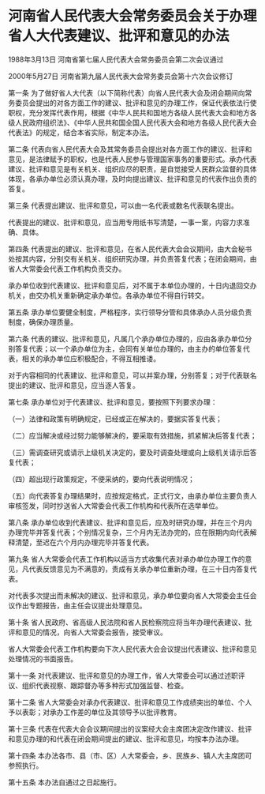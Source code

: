# 河南省人民代表大会常务委员会关于办理省人大代表建议、批评和意见的办法

1988年3月13日 河南省第七届人民代表大会常务委员会第二次会议通过

2000年5月27日 河南省第九届人民代表大会常务委员会第十六次会议修订



第一条 为了做好省人大代表（以下简称代表）向省人民代表大会及闭会期间向常务委员会提出的对各方面工作的建议、批评和意见的办理工作，保证代表依法行使职权，充分发挥代表作用，根据《中华人民共和国地方各级人民代表大会和地方各级人民政府组织法》、《中华人民共和国全国人民代表大会和地方各级人民代表大会代表法》的规定，结合本省实际，制定本办法。

第二条 代表向省人民代表大会及其常务委员会提出对各方面工作的建议、批评和意见，是法律赋予的职权，也是代表人民参与管理国家事务的重要形式。承办代表建议、批评和意见是有关机关、组织应尽的职责，是自觉接受人民群众监督的具体体现，各承办单位必须认真办理，及时向提出建议、批评和意见的代表作出负责的答复。

第三条 代表提出建议、批评和意见，可以由一名代表或数名代表联名提出。

代表提出的建议、批评和意见，应当用专用纸书写清楚，一事一案，内容力求准确、具体。

第四条 代表提出的建议、批评和意见，在省人民代表大会会议期间，由大会秘书处按其内容，分别交有关机关、组织研究办理，并负责答复代表；在闭会期间，由省人大常委会代表工作机构负责交办。

承办单位收到代表建议、批评和意见后，对不属于本单位办理的，十日内退回交办机关，由交办机关重新确定承办单位。各承办单位不得自行转交。

第五条 承办单位要健全制度，严格程序，实行领导分管和具体承办人员分级负责制度，确保办理质量。

第六条 代表的建议、批评和意见，凡属几个承办单位办理的，应由各承办单位分别答复代表；以一个承办单位为主，会同有关单位办理的，由主办的单位答复代表，相关的承办单位应积极配合，不得互相推诿。

对于内容相同的代表建议、批评和意见，可以并案办理，分别答复；对于代表联名提出的建议、批评和意见，应当逐人答复。

第七条 承办单位对于代表建议、批评和意见，要按照下列要求办理：

（一）法律和政策有明确规定，已经或正在解决的，要据实答复代表；

（二）应当解决或经过努力能够解决的，要采取有效措施，抓紧解决后答复代表；

（三）需调查研究或请示上级机关决定的，要及时调查处理或向上级机关请示后答复代表；

（四）超出现行政策规定，不便采纳的，要向代表说明情况；

（五）向代表答复办理结果时，应按规定格式，正式行文，由承办单位主要负责人审核签发，同时抄送省人大常委会代表工作机构和代表所在选举单位。

第八条 承办单位收到代表建议、批评和意见后，应及时研究办理，并在三个月内办理完毕并答复代表；个别情况复杂，三个月内无法办完的，应在限期内向代表解释清楚，至迟在六个月内办理完毕并答复代表。

第九条 省人大常委会代表工作机构以适当方式收集代表对承办单位办理工作的意见，凡代表反馈意见为不满意的，责成有关承办单位重新办理，在三十日内答复代表。

对代表多次提出而未解决的建议、批评和意见，承办单位要向省人大常委会主任会议作出专题报告，由主任会议提出处理意见。

第十条 省人民政府、省高级人民法院和省人民检察院应将当年办理代表建议、批评和意见的情况，向省人大常委会报告，接受审议。

省人大常委会代表工作机构要向下次人民代表大会会议提出代表建议、批评和意见处理情况的书面报告。

第十一条 对代表建议、批评和意见的办理工作，省人大常委会可以通过述职评议、组织代表视察、跟踪督办等多种形式加强监督、检查。

第十二条 省人大常委会对承办代表建议、批评和意见工作成绩突出的单位、个人予以表彰；对承办工作差的单位及其领导予以批评教育。

第十三条 代表在代表大会会议期间提出的议案经大会主席团决定改作建议、批评和意见办理的和代表在闭会期间提出的建议、批评和意见，均按本办法办理。

第十四条 本办法各市、县（市、区）人大常委会，乡、民族乡、镇人大主席团可参照执行。

第十五条 本办法自通过之日起施行。